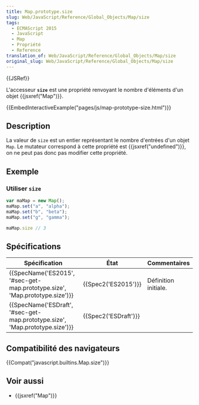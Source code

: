 ```yaml
---
title: Map.prototype.size
slug: Web/JavaScript/Reference/Global_Objects/Map/size
tags:
  - ECMAScript 2015
  - JavaScript
  - Map
  - Propriété
  - Reference
translation_of: Web/JavaScript/Reference/Global_Objects/Map/size
original_slug: Web/JavaScript/Reference/Global_Objects/Map/size
---
```


{{JSRef}}

L'accesseur **`size`** est une propriété renvoyant le nombre d'éléments d'un objet {{jsxref("Map")}}.

{{EmbedInteractiveExample("pages/js/map-prototype-size.html")}}

## Description

La valeur de `size` est un entier représentant le nombre d'entrées d'un objet `Map`. Le mutateur correspond à cette propriété est {{jsxref("undefined")}}, on ne peut pas donc pas modifier cette propriété.

## Exemple

### Utiliser `size`

```js
var maMap = new Map();
maMap.set("a", "alpha");
maMap.set("b", "beta");
maMap.set("g", "gamma");

maMap.size // 3
```

## Spécifications

| Spécification                                                                                        | État                         | Commentaires         |
| ---------------------------------------------------------------------------------------------------- | ---------------------------- | -------------------- |
| {{SpecName('ES2015', '#sec-get-map.prototype.size', 'Map.prototype.size')}} | {{Spec2('ES2015')}}     | Définition initiale. |
| {{SpecName('ESDraft', '#sec-get-map.prototype.size', 'Map.prototype.size')}} | {{Spec2('ESDraft')}} |                      |

## Compatibilité des navigateurs

{{Compat("javascript.builtins.Map.size")}}

## Voir aussi

- {{jsxref("Map")}}
